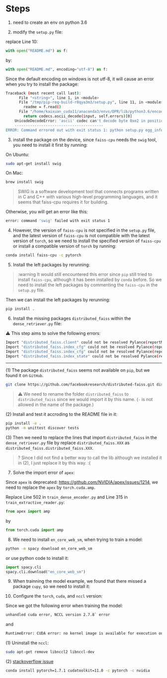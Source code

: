 # Steps

1. need to create an env on python 3.6

2. modify the `setup.py` file:

replace Line 10:
```python
with open("README.md") as f:
```

by:
```python
with open("README.md", encoding="utf-8") as f:
```
Since the default encoding on windows is not utf-8, it will cause an error when you try to install the package:

```bash
Traceback (most recent call last):
      File "<string>", line 1, in <module>
      File "/tmp/pip-req-build-r8qya3m3/setup.py", line 11, in <module>
        readme = f.read()
      File "/home/kaixuan_cuda11/anaconda3/envs/DPR/lib/python3.6/encodings/ascii.py", line 26, in decode
        return codecs.ascii_decode(input, self.errors)[0]
    UnicodeDecodeError: 'ascii' codec can't decode byte 0xe2 in position 486: ordinal not in range(128)
    ----------------------------------------
ERROR: Command errored out with exit status 1: python setup.py egg_info Check the logs for full command output.`
```

3. install the package on the device, since `faiss-cpu` needs the `swig` tool, you need to install it first by running:

On Ubuntu:

```bash
sudo apt-get install swig
```
On Mac:

```bash
brew install swig
```


> SWIG is a software development tool that connects programs written in C and C++ with various high-level programming languages, and it seems that faiss-cpu requires it for building.


Otherwise, you will get an error like this:

```bash
error: command 'swig' failed with exit status 1
```

4. However, the version of `faiss-cpu` is not specified in the `setup.py` file, and the latest version of `faiss-cpu` is not compatible with the latest version of `torch`, so we need to install the specified version of `faiss-cpu` or install a compatible version of `torch` by running:

```bash
conda install faiss-cpu -c pytorch
```

5. Install the left packages by rerunning:

> :warning It would still encountered this error since `pip` still tried to install `faiss-cpu`, although it has been installed by `conda` before. So we need to install the left packages by commenting the `faiss-cpu` in the `setup.py` file.


Then we can install the left packages by rerunning:
```bash
pip install .
```

6. Install the missing packages `distributed_faiss` within the `dense_retriever.py` file:

:warning: This step aims to solve the following errors:

```bash
Import "distributed_faiss.client" could not be resolved Pylance(reportMissinglmports) [Ln 194, Col 14]
Import "distributed_faiss.index_cfg" could not be resolved Pylance(reportMissinglmports) [Ln 206, Col 14]
Import "distributed_faiss.index_cfg" could not be resolved Pylance(reportMissinglmports) [Ln 231, Col 14]
Import "distributed_faiss.index_state" could not be resolved Pylance(reportMissinglmports) [Ln 290, Col 14]
```
---

(1) The package `distributed_faiss` seems not available on `pip`, but we found it on `GitHub`.

```bash
git clone https://github.com/facebookresearch/distributed-faiss.git distributed_faiss
```
> :warning: We need to rename the folder `distributed_faiss` to `distributed_faiss` since we would import it by this name.
(`-` is not allowed in the name of the package.)


(2) Install and test it accroding to the README file in it:

```bash
pip install -e .
python -m unittest discover tests
```

(3) Then we need to replace the lines that import `distributed_faiss` in the `dense_retriever.py` file by
replace `distributed_faiss.XXX` as `distributed_faiss.distributed_faiss.XXX`.

> ? Since I did not find a better way to call the lib although we installed it in (2), I just replace it by this way. :(

7. Solve the import error of `apex`:

Since `apex` is deprecated: https://github.com/NVIDIA/apex/issues/1214, we need to replace the `apex` by `torch.cuda.amp`.



Replace Line 502 in `train_dense_encoder.py` and Line 315 in `train_extractive_reader.py`:

```python
from apex import amp
```

by 

```python
from torch.cuda import amp
```

8. We need to install `en_core_web_sm`, when trying to train a model:

```bash
python -m spacy download en_core_web_sm
```

or use python code to install it:

```python
import spacy.cli
spacy.cli.download("en_core_web_sm")
```

9. When trainning the model example, we found that there missed a package `cupy`, so we need to install it:

10. Configure the `torch`, `cuda`, and `nccl` version:

Since we got the following error when training the model:

```bash
unhandled cuda error, NCCL version 2.7.8` error
```

and 

```bash
RuntimeError: CUDA error: no kernel image is available for execution on the device
```




(1) Uninstall the `nccl`:

```bash
sudo apt-get remove libnccl2 libnccl-dev
```


(2) [stackoverflow issue](https://stackoverflow.com/questions/66807131/how-to-solve-the-famous-unhandled-cuda-error-nccl-version-2-7-8-error)

```bash
conda install pytorch=1.7.1 cudatoolkit=11.0 -c pytorch -c nvidia
```

